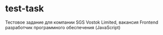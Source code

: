 # test-task
Тестовое задание для компании SGS Vostok Limited, вакансия Frontend разработчик программного обеспечения (JavaScript)
